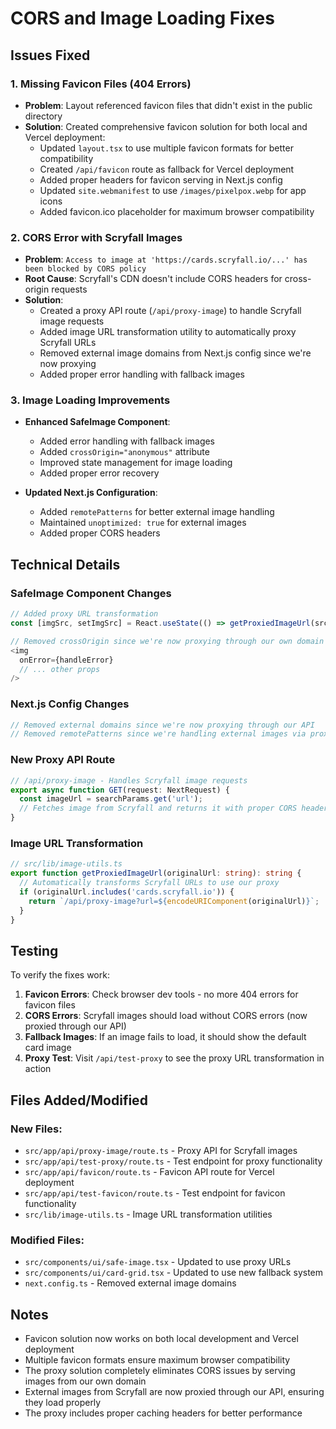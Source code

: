 # CORS and Image Loading Fixes

## Issues Fixed

### 1. Missing Favicon Files (404 Errors)
- **Problem**: Layout referenced favicon files that didn't exist in the public directory
- **Solution**: Created comprehensive favicon solution for both local and Vercel deployment:
  - Updated `layout.tsx` to use multiple favicon formats for better compatibility
  - Created `/api/favicon` route as fallback for Vercel deployment
  - Added proper headers for favicon serving in Next.js config
  - Updated `site.webmanifest` to use `/images/pixelpox.webp` for app icons
  - Added favicon.ico placeholder for maximum browser compatibility

### 2. CORS Error with Scryfall Images
- **Problem**: `Access to image at 'https://cards.scryfall.io/...' has been blocked by CORS policy`
- **Root Cause**: Scryfall's CDN doesn't include CORS headers for cross-origin requests
- **Solution**: 
  - Created a proxy API route (`/api/proxy-image`) to handle Scryfall image requests
  - Added image URL transformation utility to automatically proxy Scryfall URLs
  - Removed external image domains from Next.js config since we're now proxying
  - Added proper error handling with fallback images

### 3. Image Loading Improvements
- **Enhanced SafeImage Component**:
  - Added error handling with fallback images
  - Added `crossOrigin="anonymous"` attribute
  - Improved state management for image loading
  - Added proper error recovery

- **Updated Next.js Configuration**:
  - Added `remotePatterns` for better external image handling
  - Maintained `unoptimized: true` for external images
  - Added proper CORS headers

## Technical Details

### SafeImage Component Changes
```typescript
// Added proxy URL transformation
const [imgSrc, setImgSrc] = React.useState(() => getProxiedImageUrl(src || fallbackSrc));

// Removed crossOrigin since we're now proxying through our own domain
<img
  onError={handleError}
  // ... other props
/>
```

### Next.js Config Changes
```typescript
// Removed external domains since we're now proxying through our API
// Removed remotePatterns since we're handling external images via proxy
```

### New Proxy API Route
```typescript
// /api/proxy-image - Handles Scryfall image requests
export async function GET(request: NextRequest) {
  const imageUrl = searchParams.get('url');
  // Fetches image from Scryfall and returns it with proper CORS headers
}
```

### Image URL Transformation
```typescript
// src/lib/image-utils.ts
export function getProxiedImageUrl(originalUrl: string): string {
  // Automatically transforms Scryfall URLs to use our proxy
  if (originalUrl.includes('cards.scryfall.io')) {
    return `/api/proxy-image?url=${encodeURIComponent(originalUrl)}`;
  }
}
```

## Testing

To verify the fixes work:

1. **Favicon Errors**: Check browser dev tools - no more 404 errors for favicon files
2. **CORS Errors**: Scryfall images should load without CORS errors (now proxied through our API)
3. **Fallback Images**: If an image fails to load, it should show the default card image
4. **Proxy Test**: Visit `/api/test-proxy` to see the proxy URL transformation in action

## Files Added/Modified

### New Files:
- `src/app/api/proxy-image/route.ts` - Proxy API for Scryfall images
- `src/app/api/test-proxy/route.ts` - Test endpoint for proxy functionality
- `src/app/api/favicon/route.ts` - Favicon API route for Vercel deployment
- `src/app/api/test-favicon/route.ts` - Test endpoint for favicon functionality
- `src/lib/image-utils.ts` - Image URL transformation utilities

### Modified Files:
- `src/components/ui/safe-image.tsx` - Updated to use proxy URLs
- `src/components/ui/card-grid.tsx` - Updated to use new fallback system
- `next.config.ts` - Removed external image domains

## Notes

- Favicon solution now works on both local development and Vercel deployment
- Multiple favicon formats ensure maximum browser compatibility
- The proxy solution completely eliminates CORS issues by serving images from our own domain
- External images from Scryfall are now proxied through our API, ensuring they load properly
- The proxy includes proper caching headers for better performance
